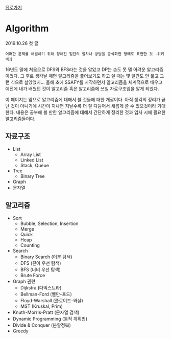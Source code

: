 [뒤로가기](/README.md)
# Algorithm

2019.10.26 첫 글

```
어떠한 문제를 해결하기 위해 정해진 일련의 절차나 방법을 공식화한 형태로 표현한 것 -위키백과
```

 16년도 말에 처음으로 DFS와 BFS라는 것을 알았고 DP는 손도 못 댈 어려운 알고리즘이었다. 그 후로 생각날 때면 알고리즘을 풀어보기도 하고 쉴 때는 몇 달간도 안 풀고 그런 식으로 살았었지... 올해 초에 SSAFY를 시작하면서 알고리즘을 체계적으로 배우고 예전에 내가 배웠던 것이 알고리즘 혹은 알고리즘에 쓰일 자료구조임을 알게 되었다.

 이 페이지는 앞으로 알고리즘에 대해서 쓸 것들에 대한 개괄이다. 아직 생각의 정리가 끝난 것이 아니기에 시간이 지나면 지날수록 더 잘 다듬어서 새롭게 쓸 수 있으것이라 기대한다. 내용은 공부해 볼 만한 알고리즘에 대해서 간단하게 정리한 것과 입사 시에 필요한 알고리즘들이다.

## 자료구조
- List
    - Array List
    - Linked List
    - Stack, Queue
- Tree
    - Binary Tree
- Graph
- 문자열

## 알고리즘
- Sort
    - Bubble, Selection, Insertion
    - Merge
    - Quick
    - Heap
    - Counting
- Search
    - Binary Search (이분 탐색)
    - DFS (깊이 우선 탐색)
    - BFS (너비 우선 탐색)
    - Brute Force
- Graph 관련
    - Dijkstra (다익스트라)
    - Bellman-Ford (벨만-포드)
    - Floyd-Warshall (플로이드-와샬)
    - MST (Kruskal, Prim)
- Knuth-Morris-Pratt (문자열 검색)
- Dynamic Programming (동적 계획법)
- Divide & Conquer (분할정복)
- Greedy
